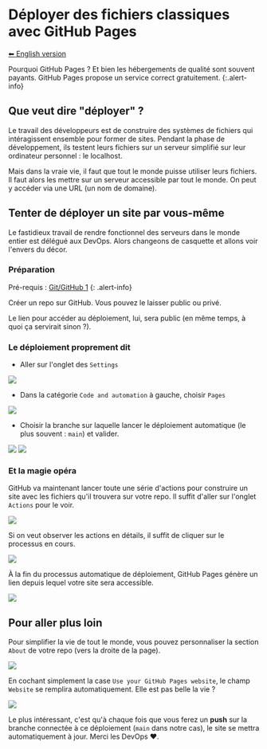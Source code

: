 # Déployer des fichiers classiques avec GitHub Pages

[⬅ English version](./)

Pourquoi GitHub Pages ? Et bien les hébergements de qualité sont souvent payants. GitHub Pages propose un service correct gratuitement.
{:.alert-info}

## Que veut dire "déployer" ?

Le travail des développeurs est de construire des systèmes de fichiers qui intéragissent ensemble pour former de sites.
Pendant la phase de développement, ils testent leurs fichiers sur un serveur simplifié sur leur ordinateur personnel : le localhost.

Mais dans la vraie vie, il faut que tout le monde puisse utiliser leurs fichiers. Il faut alors les mettre sur un serveur accessible par tout le monde. On peut y accéder via une URL (un nom de domaine).

## Tenter de déployer un site par vous-même

Le fastidieux travail de rendre fonctionnel des serveurs dans le monde entier est délégué aux DevOps. Alors changeons de casquette et allons voir l'envers du décor.

### Préparation

Pré-requis : [Git/GitHub 1](https://odyssey.wildcodeschool.com/quests/2133)
{: .alert-info}

Créer un repo sur GitHub. Vous pouvez le laisser public ou privé.

Le lien pour accéder au déploiement, lui, sera public (en même temps, à quoi ça servirait sinon ?).

### Le déploiement proprement dit

- Aller sur l'onglet des `Settings`

![](./images/gh_settings.png)

- Dans la catégorie `Code and automation` à gauche, choisir `Pages`

![](./images/gh_pages_01.png)

- Choisir la branche sur laquelle lancer le déploiement automatique (le plus souvent : `main`) et valider.

![](./images/gh_pages_02.png)
![](./images/gh_pages_03.png)

### Et la magie opéra

GitHub va maintenant lancer toute une série d'actions pour construire un site avec les fichiers qu'il trouvera sur votre repo. Il suffit d'aller sur l'onglet `Actions` pour le voir.

![](./images/gh_actions_01.png)

Si on veut observer les actions en détails, il suffit de cliquer sur le processus en cours.

![](./images/gh_actions_02.png)

À la fin du processus automatique de déploiement, GitHub Pages génère un lien depuis lequel votre site sera accessible.

![](./images/gh_actions_03.png)

## Pour aller plus loin

Pour simplifier la vie de tout le monde, vous pouvez personnaliser la section `About` de votre repo (vers la droite de la page).

![](./images/gh_code_01.png)

En cochant simplement la case `Use your GitHub Pages website`, le champ `Website` se remplira automatiquement. Elle est pas belle la vie ?

![](./images/gh_code_02.png)

Le plus intéressant, c'est qu'à chaque fois que vous ferez un **push** sur la branche connectée à ce déploiement (`main` dans notre cas), le site se mettra automatiquement à jour. Merci les DevOps ❤️.
